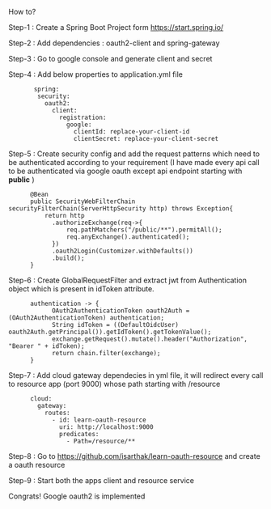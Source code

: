 How to?

Step-1 : Create a Spring Boot Project form https://start.spring.io/

Step-2 : Add dependencies : oauth2-client and spring-gateway

Step-3 : Go to google console and generate client and secret

Step-4 : Add below properties to application.yml file

           spring:
            security:
              oauth2:
                client:
                  registration:
                    google:
                      clientId: replace-your-client-id
                      clientSecret: replace-your-client-secret
                      

Step-5 : Create security config and add the request patterns which need to be authenticated according to your requirement (I have made every api call to be authenticated via google oauth except api endpoint starting with **public** )

          @Bean
          public SecurityWebFilterChain securityFilterChain(ServerHttpSecurity http) throws Exception{
              return http
                .authorizeExchange(req->{
                    req.pathMatchers("/public/**").permitAll();
                    req.anyExchange().authenticated();
                })
                .oauth2Login(Customizer.withDefaults())
                .build();
          }

Step-6 : Create GlobalRequestFilter and extract jwt from Authentication object which is present in idToken attribute.
          
          authentication -> {
                OAuth2AuthenticationToken oauth2Auth = (OAuth2AuthenticationToken) authentication;
                String idToken = ((DefaultOidcUser) oauth2Auth.getPrincipal()).getIdToken().getTokenValue();
                exchange.getRequest().mutate().header("Authorization", "Bearer " + idToken);
                return chain.filter(exchange);
          }

Step-7 : Add cloud gateway dependecies in yml file, it will redirect every call to resource app (port 9000) whose path starting with /resource
  
          cloud:
            gateway:
              routes:
                - id: learn-oauth-resource
                  uri: http://localhost:9000
                  predicates:
                    - Path=/resource/**

Step-8 : Go to https://github.com/isarthak/learn-oauth-resource and create a oauth resource 

Step-9 : Start both the apps client and resource service

Congrats! Google oauth2 is implemented   
                      
                  
